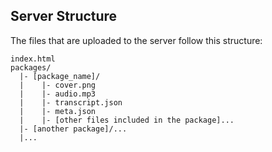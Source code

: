 ## Server Structure

The files that are uploaded to the server follow this structure:

```
index.html
packages/
  |- [package_name]/
  |    |- cover.png
  |    |- audio.mp3
  |    |- transcript.json
  |    |- meta.json
  |    |- [other files included in the package]...
  |- [another package]/...
  |...
```
